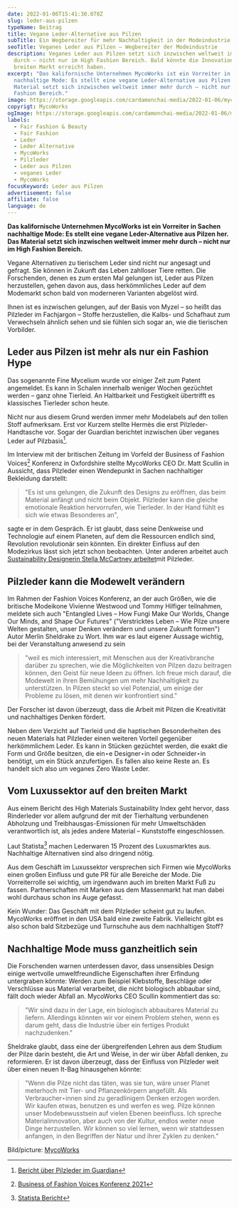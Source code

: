 ```yaml
---
date: 2022-01-06T15:41:30.078Z
slug: leder-aus-pilzen
typeName: Beitrag
title: Vegane Leder-Alternative aus Pilzen
subTitle: Ein Wegbereiter für mehr Nachhaltigkeit in der Modeindustrie
seoTitle: Veganes Leder aus Pilzen – Wegbereiter der Modeindustrie
description: Veganes Leder aus Pilzen setzt sich inzwischen weltweit immer mehr
  durch – nicht nur im High Fashion Bereich. Bald könnte die Innovation auch den
  breiten Markt erreicht haben.
excerpt: "Das kalifornische Unternehmen MycoWorks ist ein Vorreiter in Sachen
  nachhaltige Mode: Es stellt eine vegane Leder-Alternative aus Pilzen her. Das
  Material setzt sich inzwischen weltweit immer mehr durch – nicht nur im High
  Fashion Bereich."
image: https://storage.googleapis.com/cardamonchai-media/2022-01-06/mycoworks-leder-aus-pilzen-jpg-imagine-382828_6c5342_1024_768/640.webp
copyrigt: MycoWorks
ogImage: https://storage.googleapis.com/cardamonchai-media/2022-01-06/mycoworks-leder-aus-pilzen-fb-png-imagine-382828_745f4f_1200_628/640.webp
labels:
  - Fair Fashion & Beauty
  - Fair Fashion
  - Leder
  - Leder Alternative
  - MycoWorks
  - Pilzleder
  - Leder aus Pilzen
  - veganes Leder
  - MycoWorks
focusKeyword: Leder aus Pilzen
advertisement: false
affiliate: false
language: de
---
```

**Das kalifornische Unternehmen MycoWorks ist ein Vorreiter in Sachen nachhaltige Mode: Es stellt eine vegane Leder-Alternative aus Pilzen her. Das Material setzt sich inzwischen weltweit immer mehr durch – nicht nur im High Fashion Bereich.**

Vegane Alternativen zu tierischem Leder sind nicht nur angesagt und gefragt. Sie können in Zukunft das Leben zahlloser Tiere retten. Die Forschenden, denen es zum ersten Mal gelungen ist, Leder aus Pilzen herzustellen, gehen davon aus, dass herkömmliches Leder auf dem Modemarkt schon bald von moderneren Varianten abgelöst wird.

Ihnen ist es inzwischen gelungen, auf der Basis von Myzel – so heißt das Pilzleder im Fachjargon – Stoffe herzustellen, die Kalbs- und Schafhaut zum Verwechseln ähnlich sehen und sie fühlen sich sogar an, wie die tierischen Vorbilder.

## Leder aus Pilzen ist mehr als nur ein Fashion Hype

Das sogenannte Fine Mycelium wurde vor einiger Zeit zum Patent angemeldet. Es kann in Schalen innerhalb weniger Wochen gezüchtet werden – ganz ohne Tierleid. An Haltbarkeit und Festigkeit übertrifft es klassisches Tierleder schon heute.

Nicht nur aus diesem Grund werden immer mehr Modelabels auf den tollen Stoff aufmerksam. Erst vor Kurzem stellte Hermès die erst Pilzleder-Handtasche vor. Sogar der Guardian berichtet inzwischen über veganes Leder auf Pilzbasis[^1].

Im Interview mit der britischen Zeitung im Vorfeld der Business of Fashion Voices[^2] Konferenz in Oxfordshire stellte MycoWorks CEO Dr. Matt Scullin in Aussicht, dass Pilzleder einen Wendepunkt in Sachen nachhaltiger Bekleidung darstellt:

> "Es ist uns gelungen, die Zukunft des Designs zu eröffnen, das beim Material anfängt und nicht beim Objekt. Pilzleder kann die gleiche emotionale Reaktion hervorrufen, wie Tierleder. In der Hand fühlt es sich wie etwas Besonderes an",

sagte er in dem Gespräch. Er ist glaubt, dass seine Denkweise und Technologie auf einem Planeten, auf dem die Ressourcen endlich sind, Revolution revolutionär sein könnten. Ein direkter Einfluss auf den Modezirkus lässt sich jetzt schon beobachten. Unter anderen arbeitet auch [Sustainability Designerin Stella McCartney arbeitet](/2021/03/stella-mccartney-vegane-lederalternative-pilz/)mit Pilzleder.

## Pilzleder kann die Modewelt verändern

Im Rahmen der Fashion Voices Konferenz, an der auch Größen, wie die britische Modeikone Vivienne Westwood und Tommy Hilfiger teilnahmen, meldete sich auch "Entangled Lives – How Fungi Make Our Worlds, Change Our Minds, and Shape Our Futures" ("Verstricktes Leben – Wie Pilze unsere Welten gestalten, unser Denken verändern und unsere Zukunft formen") Autor Merlin Sheldrake zu Wort. Ihm war es laut eigener Aussage wichtig, bei der Veranstaltung anwesend zu sein

> "weil es mich interessiert, mit Menschen aus der Kreativbranche darüber zu sprechen, wie die Möglichkeiten von Pilzen dazu beitragen können, den Geist für neue Ideen zu öffnen. Ich freue mich darauf, die Modewelt in ihren Bemühungen um mehr Nachhaltigkeit zu unterstützen. In Pilzen steckt so viel Potenzial, um einige der Probleme zu lösen, mit denen wir konfrontiert sind."

Der Forscher ist davon überzeugt, dass die Arbeit mit Pilzen die Kreativität und nachhaltiges Denken fördert.

Neben dem Verzicht auf Tierleid und die haptischen Besonderheiten des neuen Materials hat Pilzleder einen weiteren Vorteil gegenüber herkömmlichem Leder. Es kann in Stücken gezüchtet werden, die exakt die Form und Größe besitzen, die ein⋆e Designer⋆in oder Schneider⋆in benötigt, um ein Stück anzufertigen. Es fallen also keine Reste an. Es handelt sich also um veganes Zero Waste Leder.

## Vom Luxussektor auf den breiten Markt

Aus einem Bericht des High Materials Sustainability Index geht hervor, dass Rinderleder vor allem aufgrund der mit der Tierhaltung verbundenen Abholzung und Treibhausgas-Emissionen für mehr Umweltschäden verantwortlich ist, als jedes andere Material – Kunststoffe eingeschlossen.

Laut Statista[^3] machen Lederwaren 15 Prozent des Luxusmarktes aus. Nachhaltige Alternativen sind also dringend nötig.

Aus dem Geschäft im Luxussektor versprechen sich Firmen wie MycoWorks einen großen Einfluss und gute PR für alle Bereiche der Mode. Die Vorreiterrolle sei wichtig, um irgendwann auch im breiten Markt Fuß zu fassen. Partnerschaften mit Marken aus dem Massenmarkt hat man dabei wohl durchaus schon ins Auge gefasst.

Kein Wunder: Das Geschäft mit dem Pilzleder scheint gut zu laufen. MycoWorks eröffnet in den USA bald eine zweite Fabrik. Vielleicht gibt es also schon bald Sitzbezüge und Turnschuhe aus dem nachhaltigen Stoff?

## Nachhaltige Mode muss ganzheitlich sein

Die Forschenden warnen unterdessen davor, dass unsensibles Design einige wertvolle umweltfreundliche Eigenschaften ihrer Erfindung untergraben könnte: Werden zum Beispiel Klebstoffe, Beschläge oder Verschlüsse aus Material verarbeitet, die nicht biologisch abbaubar sind, fällt doch wieder Abfall an. MycoWorks CEO Scullin kommentiert das so:

> "Wir sind dazu in der Lage, ein biologisch abbaubares Material zu liefern. Allerdings könnten wir vor einem Problem stehen, wenn es darum geht, dass die Industrie über ein fertiges Produkt nachzudenken."

Sheldrake glaubt, dass eine der übergreifenden Lehren aus dem Studium der Pilze darin besteht, die Art und Weise, in der wir über Abfall denken, zu reformieren. Er ist davon überzeugt, dass der Einfluss von Pilzleder weit über einen neuen It-Bag hinausgehen könnte:

> "Wenn die Pilze nicht das täten, was sie tun, wäre unser Planet meterhoch mit Tier- und Pflanzenkörpern angefüllt. Als Verbraucher⋆innen sind zu geradlinigem Denken erzogen worden. Wir kaufen etwas, benutzen es und werfen es weg. Pilze können unser Modebewusstsein auf vielen Ebenen beeinfluss. Ich spreche Materialinnovation, aber auch von der Kultur, endlos weiter neue Dinge herzustellen. Wir können so viel lernen, wenn wir stattdessen anfangen, in den Begriffen der Natur und ihrer Zyklen zu denken."

Bild/picture: [MycoWorks](https://www.mycoworks.com/our-heritage)

[^1]: [Bericht über Pilzleder im Guardian](https://www.theguardian.com/science/2021/dec/02/californian-firm-touts-mushroom-leather-as-sustainability-gamechanger)
[^2]: [Business of Fashion Voices Konferenz 2021](https://www.businessoffashion.com/events/news-analysis/voices-returns-to-soho-farmhouse-this-december/)
[^3]: [Statista Bericht](https://www.statista.com/study/56841/luxury-leather-goods-report/)